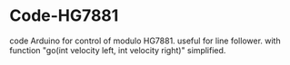 # Code-HG7881
code Arduino for control of modulo HG7881. useful for line follower. with function "go(int velocity left, int velocity right)" simplified.

